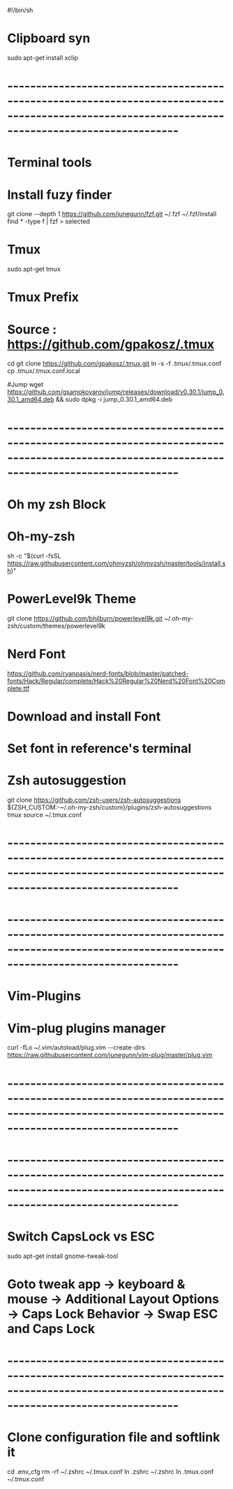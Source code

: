 #!/bin/sh

# Clipboard syn
sudo apt-get install xclip

# ------------------------------------------------------------------------------------------------------------------------------------------------ #
# Terminal tools

# Install fuzy finder
git clone --depth 1 https://github.com/junegunn/fzf.git ~/.fzf
~/.fzf/install
find * -type f | fzf > selected

# Tmux
sudo apt-get tmux
# Tmux Prefix
# Source : https://github.com/gpakosz/.tmux
cd
git clone https://github.com/gpakosz/.tmux.git
ln -s -f .tmux/.tmux.conf
cp .tmux/.tmux.conf.local

#Jump
wget https://github.com/gsamokovarov/jump/releases/download/v0.30.1/jump_0.30.1_amd64.deb && sudo dpkg -i jump_0.30.1_amd64.deb



# ------------------------------------------------------------------------------------------------------------------------------------------------ #
# Oh my zsh Block

# Oh-my-zsh 
sh -c "$(curl -fsSL https://raw.githubusercontent.com/ohmyzsh/ohmyzsh/master/tools/install.sh)"

# PowerLevel9k Theme 
git clone https://github.com/bhilburn/powerlevel9k.git ~/.oh-my-zsh/custom/themes/powerlevel9k

# Nerd Font
https://github.com/ryanoasis/nerd-fonts/blob/master/patched-fonts/Hack/Regular/complete/Hack%20Regular%20Nerd%20Font%20Complete.ttf
# Download and install Font
# Set font in reference's terminal

# Zsh autosuggestion
git clone https://github.com/zsh-users/zsh-autosuggestions ${ZSH_CUSTOM:-~/.oh-my-zsh/custom}/plugins/zsh-autosuggestions
tmux source ~/.tmux.conf
# ------------------------------------------------------------------------------------------------------------------------------------------------ #



# ------------------------------------------------------------------------------------------------------------------------------------------------ #
# Vim-Plugins

# Vim-plug plugins manager
curl -fLo ~/.vim/autoload/plug.vim --create-dirs \
    https://raw.githubusercontent.com/junegunn/vim-plug/master/plug.vim
# ------------------------------------------------------------------------------------------------------------------------------------------------ #



# ------------------------------------------------------------------------------------------------------------------------------------------------ #
# Switch CapsLock vs ESC
sudo apt-get install gnome-tweak-tool
# Goto tweak app -> keyboard & mouse -> Additional Layout Options -> Caps Lock Behavior -> Swap ESC and Caps Lock



# ------------------------------------------------------------------------------------------------------------------------------------------------ #
# Clone configuration file and softlink it

cd .env_cfg
rm -rf ~/.zshrc ~/.tmux.conf
ln .zshrc ~/.zshrc
ln .tmux.conf ~/.tmux.conf
